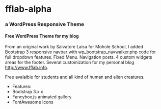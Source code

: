 # fflab-alpha
<h3>a WordPress Responsive Theme</h3>
<h4>Free WordPress Theme for my blog</h4>

From an original work by Salvatore Laisa for Mohole School,
I added Bootstrap 3 responsive navbar with wp_bootstrap_navwalker.php code for full dropdown features.
Fixed Menu. Navigation posts. 4 custom widgets areas for the footer. 
Several customization for my personal blog http://www.fflab.info.

Free avalaible for students and all kind of human and alien creatures.

- Features:
- Bootstrap 3.x.x
- Fancybox.js animated gallery
- FontAwesome Icons
